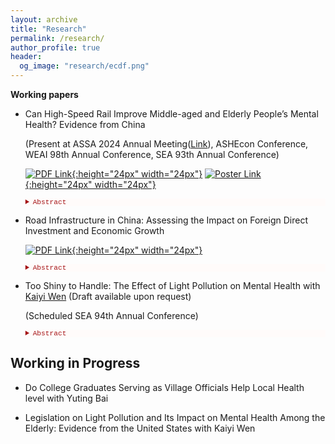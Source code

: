 ```yaml
---
layout: archive
title: "Research"
permalink: /research/
author_profile: true
header:
  og_image: "research/ecdf.png"
---
```


**Working papers** 

  - Can High-Speed Rail Improve Middle-aged and Elderly People’s Mental Health? Evidence from China

    (Present at ASSA 2024 Annual Meeting([Link](https://www.aeaweb.org/conference/2024/preliminary/2067?q=eNqrVipOLS7OzM8LqSxIVbKqhnGVrJQMlWp1lBKLi_OTgRwlHaWS1KJcXCArPDUTyElJrAQp0TUFSWTmpkKUlGWmloMMKSooXDAKmBoo1dYCXDDhxh0Q)), ASHEcon Conference, WEAI 98th Annual Conference, SEA 93th Annual Conference)

    [![PDF Link](/yushangw/images/research/pdf.jpeg){:height="24px" width="24px"}](/yushangw/files/pdf/research/JMP_YushangWei.pdf) [![Poster Link](/yushangw/images/research/poster.png){:height="24px" width="24px"}](/yushangw/files/pdf/research/JMP_Poster_YushangWei.pdf) 

      <details style="font-size:80%; background-color:#fffbfa;">
      <summary style="color:#a51417; font-family:courier; font-size:100%;"> Abstract </summary> 
      The paper studies the effect of the high-speed rail (HSR) service on the mental health of individuals aged 45 and older. I use historical documents and ArcGIS Pro to produce the railway map of the late Qing Dynasty (1911) and use it as an instrument for the modern HSR network in China. I find that the HSR service significantly improves the mental health of middle-aged and elderly people, and the causal impact is larger for urban than for rural residents. I also explore and find supporting evidence for three channels of influence: income, access to medical services and in-person interactions. The HSR increases employment opportunities and, hence, individual income, improves the accessibility of medical resources outside the local area, and increases the frequency of in-person visits by children who do not live in the same city as their parents.
      </details> 

  - Road Infrastructure in China: Assessing the Impact on Foreign Direct Investment and Economic Growth 
    
    [![PDF Link](/yushangw/images/research/pdf.jpeg){:height="24px" width="24px"}](/yushangw/files/pdf/research/Topic01_YushangWei.pdf)

      <details style="font-size:80%; background-color:#fffbfa;">
      <summary style="color:#a51417; font-family:courier; font-size:100%;"> Abstract </summary> 
      Using a panel of Chinese cities over the period 1999 - 2018, I examine the determinants of economic growth, focusing on the role of foreign direct investment (FDI) and road infrastructure. Consistent with the predictions of a human capital-augmented Solow model, I find that FDI has a positive effect on the per capita GDP growth rate and this effect is intensified by the road infrastructure of the city. The latter suggests that one way that road infrastructure contributes to growth is to serve as a facilitator for technology transfers stemming from FDI. The findings suggest the FDI-road infrastructure complementary effect is stronger for technology-intensive FDI than for labor-intensive FDI. The results are robust to alternative model specifications and estimation methods.
      </details> 

  - Too Shiny to Handle: The Effect of Light Pollution on Mental Health with [Kaiyi Wen](https://www.kaiyiwen.com/) (Draft available upon request)
    
    (Scheduled SEA 94th Annual Conference)

      <details style="font-size:80%; background-color:#fffbfa;">
      <summary style="color:#a51417; font-family:courier; font-size:100%;"> Abstract </summary> 
      In this paper, we present the first study to establish a causal relationship between light pollution and mental health in the US. We utilize a nationally representative sample at the individual level, coupled with precise measurements of light pollution at the 9-digit zip code level. Our findings demonstrate that 2.7\% of respondents who previously reported minimal mental health concerns are now showing mild symptoms of mental health issues. This translates to an annual welfare loss of up to \$47 billion attributed to lost earnings in the labor market. Additionally, this study explores specific channels, where we observe a significant negative correlation between light pollution and respondents' sleep duration.
      </details> 

  
## Working in Progress ##

  - Do College Graduates Serving as Village Officials Help Local Health level with Yuting Bai 


  - Legislation on Light Pollution and Its Impact on Mental Health Among the Elderly: Evidence from the United States with Kaiyi Wen